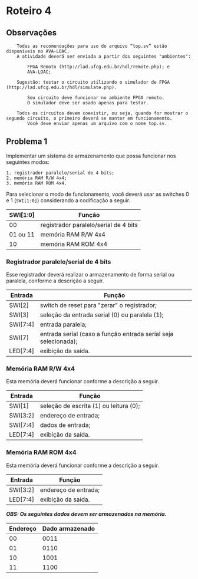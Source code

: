# Roteiro 4

## Observações
```
    Todas as recomendações para uso do arquivo “top.sv” estão disponíveis no AVA-LOAC;
    A atividade deverá ser enviada a partir dos seguintes "ambientes":
        
        FPGA Remoto (http://lad.ufcg.edu.br/hdl/remote.php); e
        AVA-LOAC;
    
    Sugestão: testar o circuito utilizando o simulador de FPGA (http://lad.ufcg.edu.br/hdl/simulate.php).
    
        Seu circuito deve funcionar no ambiente FPGA remoto.
        O simulador deve ser usado apenas para testar.
    
    Todos os circuitos devem coexistir, ou seja, quando for mostrar o segundo circuito, o primeiro deverá se manter em funcionamento.
        Você deve enviar apenas um arquivo com o nome top.sv.
```
## Problema 1

Implementar um sistema de armazenamento que possa funcionar nos seguintes modos:

```
1. registrador paralelo/serial de 4 bits;
2. memória RAM R/W 4x4;
3. memória RAM ROM 4x4.
```
Para selecionar o modo de funcionamento, você deverá usar as switches 0 e 1 (`SWI[1:0]`) considerando a codificação a seguir.

| SWI[1:0] | Função |
| -- | -- |
| 00 | registrador paralelo/serial de 4 bits |
| 01 ou 11 | memória RAM R/W 4x4 |
| 10 | memória RAM ROM 4x4 |

### Registrador paralelo/serial de 4 bits
Esse registrador deverá realizar o armazenamento de forma serial ou paralela, conforme a descrição a seguir.

| Entrada | Função |
| -- | -- |
| SWI[2] | switch de reset para "zerar" o registrador; |
| SWI[3] | seleção da entrada serial (0) ou paralela (1); |
| SWI[7:4] | entrada paralela; |
| SWI[7] | entrada serial (caso a função entrada serial seja selecionada); |
| LED[7:4] | exibição da saída. |

### Memória RAM R/W 4x4
Esta memória deverá funcionar conforme a descrição a seguir.

| Entrada | Função |
| -- | -- |
| SWI[1] | seleção de escrita (1) ou leitura (0); |
| SWI[3:2] | endereço de entrada; |
| SWI[7:4] | dados de entrada; |
| LED[7:4] | exibição da saída. |

### Memória RAM ROM 4x4
Esta memória deverá funcionar conforme a descrição a seguir.

| Entrada | Função |
| -- | -- |
| SWI[3:2] | endereço de entrada; |
| LED[7:4] | exibição da saída. |


**_OBS: Os seguintes dados devem ser armazenados na memória._**

| Endereço | Dado armazenado |
| -- | -- |
| 00 | 0011 |
| 01 | 0110 |
| 10 | 1001 |
| 11 | 1100 |